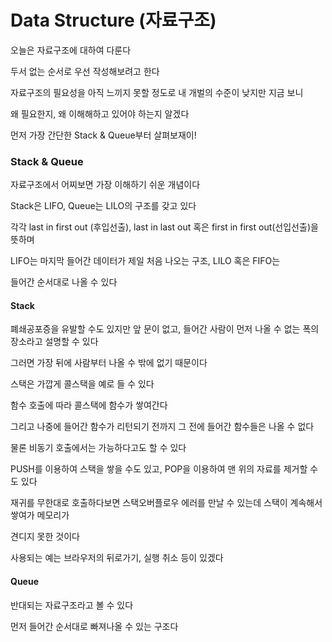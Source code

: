 # Data Structure (자료구조)

오늘은 자료구조에 대하여 다룬다

두서 없는 순서로 우선 작성해보려고 한다

자료구조의 필요성을 아직 느끼지 못할 정도로 내 개벌의 수준이 낮지만 지금 보니

왜 필요한지, 왜 이해해하고 있어야 하는지 알겠다

먼저 가장 간단한 Stack & Queue부터 살펴보재이!

### Stack & Queue

자료구조에서 어찌보면 가장 이해하기 쉬운 개념이다

Stack은 LIFO, Queue는 LILO의 구조를 갖고 있다

각각 last in first out (후입선출), last in last out 혹은 first in first out(선입선출)을 뜻하며

LIFO는 마지막 들어간 데이터가 제일 처음 나오는 구조, LILO 혹은 FIFO는

들어간 순서대로 나올 수 있다

#### Stack

폐쇄공포증을 유발할 수도 있지만 앞 문이 없고, 들어간 사람이 먼저 나올 수 없는 폭의 장소라고 설명할 수 있다

그러면 가장 뒤에 사람부터 나올 수 밖에 없기 때문이다

스택은 가깝게 콜스택을 예로 들 수 있다

함수 호출에 따라 콜스택에 함수가 쌓여간다

그리고 나중에 들어간 함수가 리턴되기 전까지 그 전에 들어간 함수들은 나올 수 없다

물론 비동기 호출에서는 가능하다고도 할 수 있다

PUSH를 이용하여 스택을 쌓을 수도 있고, POP을 이용하여 맨 위의 자료를 제거할 수도 있다

재귀를 무한대로 호출하다보면 스택오버플로우 에러를 만날 수 있는데 스택이 계속해서 쌓여가 메모리가

견디지 못한 것이다

사용되는 예는 브라우저의 뒤로가기, 실행 취소 등이 있겠다

#### Queue

반대되는 자료구조라고 볼 수 있다

먼저 들어간 순서대로 빠져나올 수 있는 구조다

